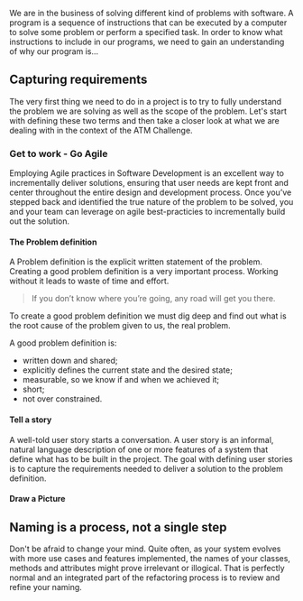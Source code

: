 We are in the business of solving different kind of problems with software. A program is a sequence of instructions that can be executed by a computer to solve some problem or perform a specified task. In order to know what instructions to include in our programs, we need to gain an understanding of why our program is...

## Capturing requirements

The very first thing we need to do in a project is to try to fully understand the problem we are solving as well as the scope of the problem. Let's start with defining these two terms and then take a closer look at what we are dealing with in the context of the ATM Challenge.

### Get to work - Go Agile

Employing Agile practices in Software Development is an excellent way to incrementally deliver solutions, ensuring that user needs are kept front and center throughout the entire design and development process. Once you’ve stepped back and identified the true nature of the problem to be solved, you and your team can leverage on agile best-practicies to incrementally build out the solution.

#### The Problem definition

A Problem definition is the explicit written statement of the problem. Creating a good problem definition is a very important process. Working without it leads to waste of time and effort. 

> If you don’t know where you’re going, any road will get you there.

To create a good problem definition we must dig deep and find out what is the root cause of the problem given to us, the real problem.

A good problem definition is:

* written down and shared;
* explicitly defines the current state and the desired state;
* measurable, so we know if and when we achieved it;
* short;
* not over constrained.



#### Tell a story

A well-told user story starts a conversation. A user story is an informal, natural language description of one or more features of a  system that define what has to be built in the project. The goal with defining user stories is to capture the requirements needed to deliver a solution to the problem definition.

#### Draw a Picture

## Naming is a process, not a single step

Don't be afraid to change your mind. Quite often, as your system evolves with more use cases and features  implemented, the names of your classes, methods and attributes might prove irrelevant or illogical. That is perfectly normal and an integrated part of the refactoring process is to review and refine your naming.


